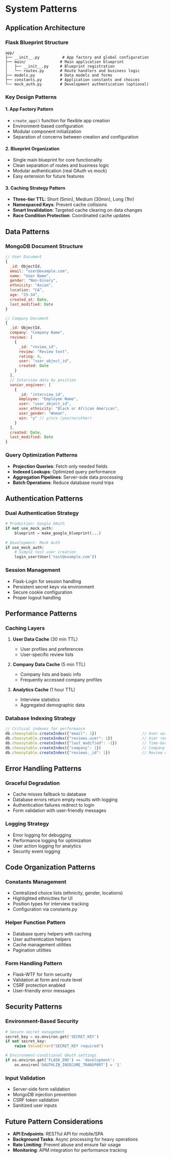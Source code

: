 # System Patterns

## Application Architecture

### Flask Blueprint Structure
```
app/
├── __init__.py          # App factory and global configuration
├── main/               # Main application blueprint
│   ├── __init__.py     # Blueprint registration
│   └── routes.py       # Route handlers and business logic
├── models.py           # Data models and forms
├── constants.py        # Application constants and choices
└── mock_auth.py        # Development authentication (optional)
```

### Key Design Patterns

#### 1. App Factory Pattern
- `create_app()` function for flexible app creation
- Environment-based configuration
- Modular component initialization
- Separation of concerns between creation and configuration

#### 2. Blueprint Organization
- Single main blueprint for core functionality
- Clean separation of routes and business logic
- Modular authentication (real OAuth vs mock)
- Easy extension for future features

#### 3. Caching Strategy Pattern
- **Three-tier TTL**: Short (5min), Medium (30min), Long (1hr)
- **Namespaced Keys**: Prevent cache collisions
- **Smart Invalidation**: Targeted cache clearing on data changes
- **Race Condition Protection**: Coordinated cache updates

## Data Patterns

### MongoDB Document Structure
```javascript
// User Document
{
  _id: ObjectId,
  email: "user@example.com",
  name: "User Name",
  gender: "Non-binary",
  ethnicity: "Asian",
  location: "CA",
  age: "25-34",
  created_at: Date,
  last_modified: Date
}

// Company Document  
{
  _id: ObjectId,
  company: "Company Name",
  reviews: [
    {
      _id: "review_id",
      review: "Review text",
      rating: 4,
      user: "user_object_id",
      created: Date
    }
  ],
  // Interview data by position
  senior_engineer: [
    {
      _id: "interview_id", 
      employee: "Employee Name",
      user: "user_object_id",
      user_ethnicity: "Black or African American",
      user_gender: "Woman",
      win: "y" // y/n/o (yes/no/other)
    }
  ],
  created: Date,
  last_modified: Date
}
```

### Query Optimization Patterns
- **Projection Queries**: Fetch only needed fields
- **Indexed Lookups**: Optimized query performance
- **Aggregation Pipelines**: Server-side data processing
- **Batch Operations**: Reduce database round trips

## Authentication Patterns

### Dual Authentication Strategy
```python
# Production: Google OAuth
if not use_mock_auth:
    blueprint = make_google_blueprint(...)
    
# Development: Mock Auth  
if use_mock_auth:
    # Simple test user creation
    login_user(User('test@example.com'))
```

### Session Management
- Flask-Login for session handling
- Persistent secret keys via environment
- Secure cookie configuration
- Proper logout handling

## Performance Patterns

### Caching Layers
1. **User Data Cache** (30 min TTL)
   - User profiles and preferences
   - User-specific review lists

2. **Company Data Cache** (5 min TTL)
   - Company lists and basic info
   - Frequently accessed company profiles

3. **Analytics Cache** (1 hour TTL)  
   - Interview statistics
   - Aggregated demographic data

### Database Indexing Strategy
```javascript
// Critical indexes for performance
db.choosytable.createIndex({"email": 1})                    // User auth
db.choosytable.createIndex({"reviews.user": 1})             // User reviews  
db.choosytable.createIndex({"last_modified": -1})           // Time-based sorting
db.choosytable.createIndex({"company": 1})                  // Company lookup
db.choosytable.createIndex({"reviews._id": 1})              // Review operations
```

## Error Handling Patterns

### Graceful Degradation
- Cache misses fallback to database
- Database errors return empty results with logging
- Authentication failures redirect to login
- Form validation with user-friendly messages

### Logging Strategy
- Error logging for debugging
- Performance logging for optimization
- User action logging for analytics
- Security event logging

## Code Organization Patterns

### Constants Management
- Centralized choice lists (ethnicity, gender, locations)
- Highlighted ethnicities for UI
- Position types for interview tracking
- Configuration via constants.py

### Helper Function Pattern
- Database query helpers with caching
- User authentication helpers
- Cache management utilities
- Pagination utilities

### Form Handling Pattern
- Flask-WTF for form security
- Validation at form and route level
- CSRF protection enabled
- User-friendly error messages

## Security Patterns

### Environment-Based Security
```python
# Secure secret management
secret_key = os.environ.get('SECRET_KEY')
if not secret_key:
    raise ValueError("SECRET_KEY required")

# Environment-conditional OAuth settings  
if os.environ.get('FLASK_ENV') == 'development':
    os.environ['OAUTHLIB_INSECURE_TRANSPORT'] = '1'
```

### Input Validation
- Server-side form validation
- MongoDB injection prevention
- CSRF token validation
- Sanitized user inputs

## Future Pattern Considerations
- **API Endpoints**: RESTful API for mobile/SPA
- **Background Tasks**: Async processing for heavy operations
- **Rate Limiting**: Prevent abuse and ensure fair usage
- **Monitoring**: APM integration for performance tracking